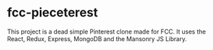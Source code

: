 # fcc-pieceterest
This project is a dead simple Pinterest clone made for FCC. It uses the React, Redux, Express, MongoDB and the Mansonry JS Library.
